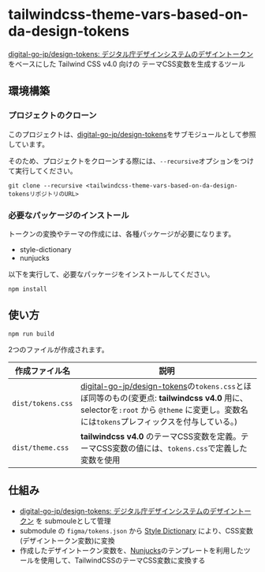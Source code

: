# tailwindcss-theme-vars-based-on-da-design-tokens

[digital-go-jp/design-tokens: デジタル庁デザインシステムのデザイントークン](https://github.com/digital-go-jp/design-tokens)をベースにした Tailwind CSS v4.0 向けの テーマCSS変数を生成するツール

## 環境構築

### プロジェクトのクローン

このプロジェクトは、[digital-go-jp/design-tokens](https://github.com/digital-go-jp/design-tokens)をサブモジュールとして参照しています。

そのため、プロジェクトをクローンする際には、`--recursive`オプションをつけて実行してください。

```shell
git clone --recursive <tailwindcss-theme-vars-based-on-da-design-tokensリポジトリのURL>
```

### 必要なパッケージのインストール

トークンの変換やテーマの作成には、各種パッケージが必要になります。

- style-dictionary
- nunjucks

以下を実行して、必要なパッケージをインストールしてください。

```shell
npm install
```

## 使い方

```shell
npm run build
```

2つのファイルが作成されます。

| 作成ファイル名    | 説明                                                                                                                                                                                                                                       |
| ----------------- | ------------------------------------------------------------------------------------------------------------------------------------------------------------------------------------------------------------------------------------------ |
| `dist/tokens.css` | [digital-go-jp/design-tokens](https://github.com/digital-go-jp/design-tokens)の`tokens.css`とほぼ同等のもの(変更点: **tailwindcss v4.0** 用に、selectorを`:root` から `@theme` に変更し。変数名には`tokens`プレフィックスを付与している。) |
| `dist/theme.css`  | **tailwindcss v4.0** のテーマCSS変数を定義。テーマCSS変数の値には、`tokens.css`で定義した変数を使用                                                                                                                                        |

## 仕組み

- [digital-go-jp/design-tokens: デジタル庁デザインシステムのデザイントークン](https://github.com/digital-go-jp/design-tokens) を submouleとして管理
- submodule の `figma/tokens.json` から [Style Dictionary](https://amzn.github.io/style-dictionary/#/) により、CSS変数(デザイントークン変数)に変換
- 作成したデザイントークン変数を、[Nunjucks](https://mozilla.github.io/nunjucks/)のテンプレートを利用したツールを使用して、TailwindCSSのテーマCSS変数に変換する
